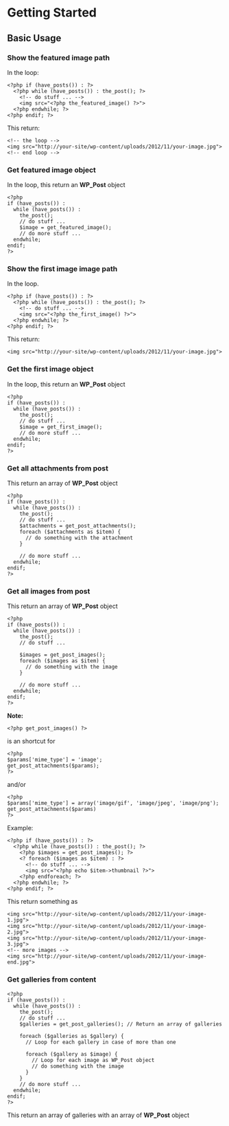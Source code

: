 # Getting Started #

## Basic Usage ##

### Show the featured image path ###

In the loop:
```
<?php if (have_posts()) : ?>
  <?php while (have_posts()) : the_post(); ?>
    <!-- do stuff ... -->
    <img src="<?php the_featured_image() ?>">
  <?php endwhile; ?>
<?php endif; ?>
```

This return:
```
<!-- the loop -->
<img src="http://your-site/wp-content/uploads/2012/11/your-image.jpg">
<!-- end loop -->
```

### Get featured image object ###

In the loop, this return an **WP\_Post** object
```
<?php
if (have_posts()) :
  while (have_posts()) :
    the_post();
    // do stuff ...
    $image = get_featured_image();
    // do more stuff ...
  endwhile;
endif;
?>
```

### Show the first image image path ###

In the loop.

```
<?php if (have_posts()) : ?>
  <?php while (have_posts()) : the_post(); ?>
    <!-- do stuff ... -->
    <img src="<?php the_first_image() ?>">
  <?php endwhile; ?>
<?php endif; ?>
```

This return:
```
<img src="http://your-site/wp-content/uploads/2012/11/your-image.jpg">
```

### Get the first image object ###

In the loop, this return an **WP\_Post** object

```
<?php
if (have_posts()) :
  while (have_posts()) :
    the_post();
    // do stuff ...
    $image = get_first_image();
    // do more stuff ...
  endwhile;
endif;
?>
```

### Get all attachments from post ###

This return an array of **WP\_Post** object
```
<?php
if (have_posts()) :
  while (have_posts()) :
    the_post();
    // do stuff ...
    $attachments = get_post_attachments();
    foreach ($attachments as $item) {
      // do something with the attachment
    }

    // do more stuff ...
  endwhile;
endif;
?>
```

### Get all images from post ###

This return an array of **WP\_Post** object
```
<?php
if (have_posts()) :
  while (have_posts()) :
    the_post();
    // do stuff ...

    $images = get_post_images();
    foreach ($images as $item) {
      // do something with the image
    }

    // do more stuff ...
  endwhile;
endif;
?>
```

**Note:**
```
<?php get_post_images() ?>
```
is an shortcut for
```
<?php
$params['mime_type'] = 'image';
get_post_attachments($params);
?>
```
and/or
```
<?php
$params['mime_type'] = array('image/gif', 'image/jpeg', 'image/png');
get_post_attachments($params)
?>
```

Example:

```
<?php if (have_posts()) : ?>
  <?php while (have_posts()) : the_post(); ?>
    <?php $images = get_post_images(); ?>
    <? foreach ($images as $item) : ?>
      <!-- do stuff ... -->
      <img src="<?php echo $item->thumbnail ?>">
    <?php endforeach; ?>
  <?php endwhile; ?>
<?php endif; ?>
```

This return something as
```
<img src="http://your-site/wp-content/uploads/2012/11/your-image-1.jpg">
<img src="http://your-site/wp-content/uploads/2012/11/your-image-2.jpg">
<img src="http://your-site/wp-content/uploads/2012/11/your-image-3.jpg">
<!-- more images -->
<img src="http://your-site/wp-content/uploads/2012/11/your-image-end.jpg">
```


### Get galleries from content ###

```
<?php
if (have_posts()) :
  while (have_posts()) :
    the_post();
    // do stuff ...
    $galleries = get_post_galleries(); // Return an array of galleries

    foreach ($galleries as $gallery) {
      // Loop for each gallery in case of more than one

      foreach ($gallery as $image) {
        // Loop for each image as WP_Post object
        // do something with the image
      }
    }
    // do more stuff ...
  endwhile;
endif;
?>
```

This return an array of galleries with an array of **WP\_Post** object